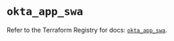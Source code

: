 # `okta_app_swa`

Refer to the Terraform Registry for docs: [`okta_app_swa`](https://registry.terraform.io/providers/okta/okta/4.20.0/docs/resources/app_swa).
